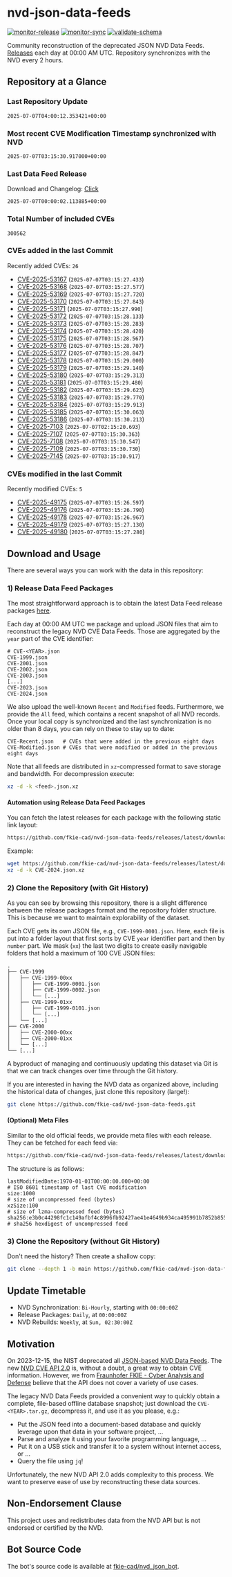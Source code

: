 # nvd-json-data-feeds

[![monitor-release](https://github.com/fkie-cad/nvd-json-data-feeds/actions/workflows/monitor_release.yml/badge.svg)](https://github.com/fkie-cad/nvd-json-data-feeds/actions/workflows/monitor_release.yml)
[![monitor-sync](https://github.com/fkie-cad/nvd-json-data-feeds/actions/workflows/monitor_sync.yml/badge.svg)](https://github.com/fkie-cad/nvd-json-data-feeds/actions/workflows/monitor_sync.yml)
[![validate-schema](https://github.com/fkie-cad/nvd-json-data-feeds/actions/workflows/validate_schema.yml/badge.svg)](https://github.com/fkie-cad/nvd-json-data-feeds/actions/workflows/validate_schema.yml)

Community reconstruction of the deprecated JSON NVD Data Feeds.
[Releases](https://github.com/fkie-cad/nvd-json-data-feeds/releases/latest) each day at 00:00 AM UTC.
Repository synchronizes with the NVD every 2 hours.

## Repository at a Glance

### Last Repository Update

```plain
2025-07-07T04:00:12.353421+00:00
```

### Most recent CVE Modification Timestamp synchronized with NVD

```plain
2025-07-07T03:15:30.917000+00:00
```

### Last Data Feed Release

Download and Changelog: [Click](https://github.com/fkie-cad/nvd-json-data-feeds/releases/latest)

```plain
2025-07-07T00:00:02.113885+00:00
```

### Total Number of included CVEs

```plain
300562
```

### CVEs added in the last Commit

Recently added CVEs: `26`

- [CVE-2025-53167](CVE-2025/CVE-2025-531xx/CVE-2025-53167.json) (`2025-07-07T03:15:27.433`)
- [CVE-2025-53168](CVE-2025/CVE-2025-531xx/CVE-2025-53168.json) (`2025-07-07T03:15:27.577`)
- [CVE-2025-53169](CVE-2025/CVE-2025-531xx/CVE-2025-53169.json) (`2025-07-07T03:15:27.720`)
- [CVE-2025-53170](CVE-2025/CVE-2025-531xx/CVE-2025-53170.json) (`2025-07-07T03:15:27.843`)
- [CVE-2025-53171](CVE-2025/CVE-2025-531xx/CVE-2025-53171.json) (`2025-07-07T03:15:27.990`)
- [CVE-2025-53172](CVE-2025/CVE-2025-531xx/CVE-2025-53172.json) (`2025-07-07T03:15:28.133`)
- [CVE-2025-53173](CVE-2025/CVE-2025-531xx/CVE-2025-53173.json) (`2025-07-07T03:15:28.283`)
- [CVE-2025-53174](CVE-2025/CVE-2025-531xx/CVE-2025-53174.json) (`2025-07-07T03:15:28.420`)
- [CVE-2025-53175](CVE-2025/CVE-2025-531xx/CVE-2025-53175.json) (`2025-07-07T03:15:28.567`)
- [CVE-2025-53176](CVE-2025/CVE-2025-531xx/CVE-2025-53176.json) (`2025-07-07T03:15:28.707`)
- [CVE-2025-53177](CVE-2025/CVE-2025-531xx/CVE-2025-53177.json) (`2025-07-07T03:15:28.847`)
- [CVE-2025-53178](CVE-2025/CVE-2025-531xx/CVE-2025-53178.json) (`2025-07-07T03:15:29.000`)
- [CVE-2025-53179](CVE-2025/CVE-2025-531xx/CVE-2025-53179.json) (`2025-07-07T03:15:29.140`)
- [CVE-2025-53180](CVE-2025/CVE-2025-531xx/CVE-2025-53180.json) (`2025-07-07T03:15:29.313`)
- [CVE-2025-53181](CVE-2025/CVE-2025-531xx/CVE-2025-53181.json) (`2025-07-07T03:15:29.480`)
- [CVE-2025-53182](CVE-2025/CVE-2025-531xx/CVE-2025-53182.json) (`2025-07-07T03:15:29.623`)
- [CVE-2025-53183](CVE-2025/CVE-2025-531xx/CVE-2025-53183.json) (`2025-07-07T03:15:29.770`)
- [CVE-2025-53184](CVE-2025/CVE-2025-531xx/CVE-2025-53184.json) (`2025-07-07T03:15:29.913`)
- [CVE-2025-53185](CVE-2025/CVE-2025-531xx/CVE-2025-53185.json) (`2025-07-07T03:15:30.063`)
- [CVE-2025-53186](CVE-2025/CVE-2025-531xx/CVE-2025-53186.json) (`2025-07-07T03:15:30.213`)
- [CVE-2025-7103](CVE-2025/CVE-2025-71xx/CVE-2025-7103.json) (`2025-07-07T02:15:20.693`)
- [CVE-2025-7107](CVE-2025/CVE-2025-71xx/CVE-2025-7107.json) (`2025-07-07T03:15:30.363`)
- [CVE-2025-7108](CVE-2025/CVE-2025-71xx/CVE-2025-7108.json) (`2025-07-07T03:15:30.547`)
- [CVE-2025-7109](CVE-2025/CVE-2025-71xx/CVE-2025-7109.json) (`2025-07-07T03:15:30.730`)
- [CVE-2025-7145](CVE-2025/CVE-2025-71xx/CVE-2025-7145.json) (`2025-07-07T03:15:30.917`)


### CVEs modified in the last Commit

Recently modified CVEs: `5`

- [CVE-2025-49175](CVE-2025/CVE-2025-491xx/CVE-2025-49175.json) (`2025-07-07T03:15:26.597`)
- [CVE-2025-49176](CVE-2025/CVE-2025-491xx/CVE-2025-49176.json) (`2025-07-07T03:15:26.790`)
- [CVE-2025-49178](CVE-2025/CVE-2025-491xx/CVE-2025-49178.json) (`2025-07-07T03:15:26.967`)
- [CVE-2025-49179](CVE-2025/CVE-2025-491xx/CVE-2025-49179.json) (`2025-07-07T03:15:27.130`)
- [CVE-2025-49180](CVE-2025/CVE-2025-491xx/CVE-2025-49180.json) (`2025-07-07T03:15:27.280`)


## Download and Usage

There are several ways you can work with the data in this repository:

### 1) Release Data Feed Packages

The most straightforward approach is to obtain the latest Data Feed release packages [here](https://github.com/fkie-cad/nvd-json-data-feeds/releases/latest).

Each day at 00:00 AM UTC we package and upload JSON files that aim to reconstruct the legacy NVD CVE Data Feeds.
Those are aggregated by the `year` part of the CVE identifier:

```
# CVE-<YEAR>.json
CVE-1999.json
CVE-2001.json
CVE-2002.json
CVE-2003.json
[...]
CVE-2023.json
CVE-2024.json
```

We also upload the well-known `Recent` and `Modified` feeds.
Furthermore, we provide the `All` feed, which contains a recent snapshot of all NVD records.
Once your local copy is synchronized and the last synchronization is no older than 8 days, you can rely on these to stay up to date:

```plain
CVE-Recent.json   # CVEs that were added in the previous eight days
CVE-Modified.json # CVEs that were modified or added in the previous eight days
```

Note that all feeds are distributed in `xz`-compressed format to save storage and bandwidth.
For decompression execute:

```sh
xz -d -k <feed>.json.xz
```

#### Automation using Release Data Feed Packages

You can fetch the latest releases for each package with the following static link layout:

```sh
https://github.com/fkie-cad/nvd-json-data-feeds/releases/latest/download/CVE-<YEAR>.json.xz
```

Example:

```sh
wget https://github.com/fkie-cad/nvd-json-data-feeds/releases/latest/download/CVE-2024.json.xz
xz -d -k CVE-2024.json.xz
```

### 2) Clone the Repository (with Git History)

As you can see by browsing this repository, there is a slight difference between the release packages format and the repository folder structure.
This is because we want to maintain explorability of the dataset.

Each CVE gets its own JSON file, e.g., `CVE-1999-0001.json`.
Here, each file is put into a folder layout that first sorts by CVE `year` identifier part and then by `number` part.
We mask (`xx`) the last two digits to create easily navigable folders that hold a maximum of 100 CVE JSON files:

```plain
.
├── CVE-1999
│   ├── CVE-1999-00xx
│   │   ├── CVE-1999-0001.json
│   │   ├── CVE-1999-0002.json
│   │   └── [...]
│   ├── CVE-1999-01xx
│   │   ├── CVE-1999-0101.json
│   │   └── [...]
│   └── [...]
├── CVE-2000
│   ├── CVE-2000-00xx
│   ├── CVE-2000-01xx
│   └── [...]
└── [...]
```

A byproduct of managing and continuously updating this dataset via Git is that we can track changes over time through the Git history.

If you are interested in having the NVD data as organized above, including the historical data of changes, just clone this repository (large!):

```sh
git clone https://github.com/fkie-cad/nvd-json-data-feeds.git
```

#### (Optional) Meta Files

Similar to the old official feeds, we provide meta files with each release. They can be fetched for each feed via:

```sh
https://github.com/fkie-cad/nvd-json-data-feeds/releases/latest/download/CVE-<YEAR>.meta
```

The structure is as follows:

```plain
lastModifiedDate:1970-01-01T00:00:00.000+00:00                          # ISO 8601 timestamp of last CVE modification
size:1000                                                               # size of uncompressed feed (bytes)
xzSize:100                                                              # size of lzma-compressed feed (bytes)
sha256:e3b0c44298fc1c149afbf4c8996fb92427ae41e4649b934ca495991b7852b855 # sha256 hexdigest of uncompressed feed
```

### 3) Clone the Repository (without Git History)

Don't need the history? Then create a shallow copy:

```sh
git clone --depth 1 -b main https://github.com/fkie-cad/nvd-json-data-feeds.git
```


## Update Timetable

* NVD Synchronization: `Bi-Hourly`, starting with `00:00:00Z`
* Release Packages: `Daily`, at `00:00:00Z`
* NVD Rebuilds: `Weekly`, at `Sun, 02:30:00Z`


## Motivation

On 2023-12-15, the NIST deprecated all [JSON-based NVD Data Feeds](https://nvd.nist.gov/vuln/data-feeds#divRetirementBanner-1).
The new [NVD CVE API 2.0](https://nvd.nist.gov/developers/vulnerabilities) is, without a doubt, a great way to obtain CVE information.
However, we from [Fraunhofer FKIE - Cyber Analysis and Defense](https://www.fkie.fraunhofer.de/en/departments/cad.html) believe that the API does not cover a variety of use cases.

The legacy NVD Data Feeds provided a convenient way to quickly obtain a complete, file-based offline database snapshot; just download the `CVE-<YEAR>.tar.gz`, decompress it, and use it as you please, e.g.:

- Put the JSON feed into a document-based database and quickly leverage upon that data in your software project, ...
- Parse and analyze it using your favorite programming language, ...
- Put it on a USB stick and transfer it to a system without internet access, or ...
- Query the file using `jq`!

Unfortunately, the new NVD API 2.0 adds complexity to this process.
We want to preserve ease of use by reconstructing these data sources.

## Non-Endorsement Clause

This project uses and redistributes data from the NVD API but is not endorsed or certified by the NVD.

## Bot Source Code

The bot's source code is available at [fkie-cad/nvd\_json\_bot](https://github.com/fkie-cad/nvd_json_bot).